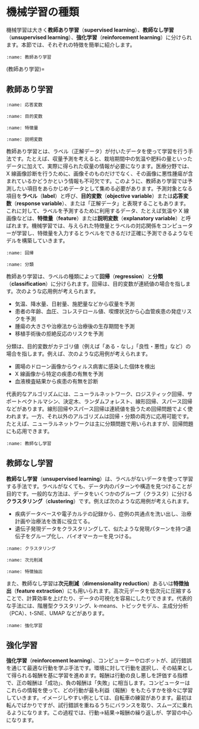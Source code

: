 # 機械学習の種類

機械学習は大きく**教師あり学習**（**supervised learning**）、**教師なし学習**（**unsupervised learning**）、**強化学習**（**reinforcement learning**）に分けられます。本節では、それぞれの特徴を簡単に紹介します。


```{index} き 教師あり学習
:name: 教師あり学習
```

(教師あり学習)=
## 教師あり学習


```{index} お 応答変数
:name: 応答変数
```

```{index} も　目的変数
:name: 目的変数
```

```{index} と 特徴量
:name: 特徴量
```

```{index} せ 説明変数
:name: 説明変数
```


教師あり学習とは、ラベル（正解データ）が付いたデータを使って学習を行う手法です。たとえば、収量予測を考えると、栽培期間中の気温や肥料の量といったデータに加えて、実際に得られた収量の情報が必要になります。医療分野では、X 線画像診断を行うために、画像そのものだけでなく、その画像に悪性腫瘍が含まれているかどうかという情報も不可欠です。このように、教師あり学習では予測したい項目をあらかじめデータとして集める必要があります。予測対象となる項目を**ラベル**（**label**）と呼び、**目的変数**（**objective variable**）または**応答変数**（**response variable**）、または「正解データ」と表現することもあります。これに対して、ラベルを予測するために利用するデータ、たとえば気温や X 線画像などは、**特徴量**（**feature**）または**説明変数**（**explanatory variable**）と呼ばれます。機械学習では、与えられた特徴量とラベルの対応関係をコンピューターが学習し、特徴量を入力するとラベルをできるだけ正確に予測できるようなモデルを構築していきます。


```{index} か 回帰
:name: 回帰
```

```{index} ぶ 分類
:name: 分類
```


教師あり学習は、ラベルの種類によって**回帰**（**regression**）と**分類**（**classification**）に分けられます。回帰は、目的変数が連続値の場合を指します。次のような応用例が考えられます。

- 気温、降水量、日射量、施肥量などから収量を予測
- 患者の年齢、血圧、コレステロール値、喫煙状況から心血管疾患の発症リスクを予測
- 腫瘍の大きさや治療法から治療後の生存期間を予測
- 移植手術後の拒絶反応のリスクを予測

分類は、目的変数がカテゴリ値（例えば「ある・なし」「良性・悪性」など）の場合を指します。例えば、次のような応用例が考えられます。

- 圃場のドローン画像からウィルス病害に感染した個体を検出
- X 線画像から特定の疾患の有無を予測
- 血液検査結果から疾患の有無を診断

代表的なアルゴリズムには、ニューラルネットワーク、ロジスティック回帰、サポートベクトルマシン、決定木、ランダムフォレスト、線形回帰、スパース回帰などがあります。線形回帰やスパース回帰は連続値を扱うため回帰問題でよく使われます。一方、それ以外のアルゴリズムは回帰・分類の両方に応用可能です。たとえば、ニューラルネットワークは主に分類問題で用いられますが、回帰問題にも応用できます。


```{index} き 教師なし学習
:name: 教師なし学習
```

## 教師なし学習

**教師なし学習**（**unsupervised learning**）は、ラベルがないデータを使って学習する手法です。ラベルがなくても、データ内のパターンや構造を見つけることが目的です。一般的な方法は、データをいくつかのグループ（クラスタ）に分ける**クラスタリング**（**clustering**）です。例えば次のような応用例が考えられます。

- 疾病データベースや電子カルテの記録から、症例の共通点を洗い出し、治療計画や治療法を改善に役立てる。
- 遺伝子発現データをクラスタリングして、似たような発現パターンを持つ遺伝子をグループ化し、バイオマーカーを見つける。

```{index} クラスタリング
:name: クラスタリング
```

```{index} 次元削減
:name: 次元削減
```

```{index} 特徴抽出
:name: 特徴抽出
```

また、教師なし学習は**次元削減**（**dimensionality reduction**）あるいは**特徴抽出**（**feature extraction**）にも用いられます。高次元データを低次元に圧縮することで、計算効率を上げたり、データの可視化を容易にしたりできます。代表的な手法には、階層型クラスタリング、k-means、トピックモデル、主成分分析（PCA）、t-SNE、UMAP などがあります。



```{index} き 強化学習
:name: 強化学習
```

## 強化学習

**強化学習**（**reinforcement learning**）、コンピューターやロボットが、試行錯誤を通じて最適な行動を学ぶ手法です。環境に対して行動を選択し、その結果として得られる報酬を基に学習を進めます。報酬は行動の良し悪しを評価する指標で、正の報酬は「成功」、負の報酬は「失敗」に相当します。コンピューターはこれらの情報を使って、どの行動が最も利益（報酬）をもたらすかを徐々に学習していきます。イメージしやすい例としては、自転車の練習があります。最初は転んでばかりですが、試行錯誤を重ねるうちにバランスを取り、スムーズに乗れるようになります。この過程では、行動→結果→報酬の繰り返しが、学習の中心になります。
